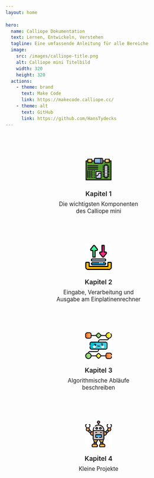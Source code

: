 ```yaml
---
layout: home

hero:
  name: Calliope Dokumentation
  text: Lernen, Entwickeln, Verstehen
  tagline: Eine umfassende Anleitung für alle Bereiche
  image:
    src: /images/calliope-title.png
    alt: Calliope mini Titelbild
    width: 320
    height: 320
  actions:
    - theme: brand
      text: Make Code
      link: https://makecode.calliope.cc/
    - theme: alt
      text: GitHub
      link: https://github.com/HansTydecks
---
```


<section class="chapter-grid">
  <a class="chapter-card" href="kapitel1/">
    <img src="/icons_frontpage/chapter_1.png" alt="Kapitel 1 Icon" loading="lazy" />
    <h3>Kapitel 1</h3>
    <p>Die wichtigsten Komponenten des Calliope mini</p>
  </a>
  <a class="chapter-card" href="kapitel2/">
    <img src="/icons_frontpage/chapter_2.png" alt="Kapitel 2 Icon" loading="lazy" />
    <h3>Kapitel 2</h3>
    <p>Eingabe, Verarbeitung und Ausgabe am Einplatinenrechner</p>
  </a>
  <a class="chapter-card" href="kapitel3/">
    <img src="/icons_frontpage/chapter_3.png" alt="Kapitel 3 Icon" loading="lazy" />
    <h3>Kapitel 3</h3>
    <p>Algorithmische Abläufe beschreiben</p>
  </a>
  <a class="chapter-card" href="kapitel4/">
    <img src="/icons_frontpage/chapter_4.png" alt="Kapitel 4 Icon" loading="lazy" />
    <h3>Kapitel 4</h3>
    <p>Kleine Projekte</p>
  </a>
</section>

<style>
.chapter-grid {
  display: grid;
  gap: 1.5rem;
  grid-template-columns: repeat(auto-fit, minmax(220px, 280px));
  justify-content: center;
  margin: 3rem auto;
  max-width: 960px;
}

.chapter-card {
  display: flex;
  flex-direction: column;
  align-items: center;
  padding: 1.75rem 1.5rem;
  border-radius: 16px;
  border: 1px solid var(--vp-c-divider);
  background-color: var(--vp-c-bg-soft);
  text-align: center;
  text-decoration: none;
  color: inherit;
  transition: transform 0.2s ease, border-color 0.2s ease, box-shadow 0.2s ease;
}

.chapter-card img {
  width: 72px;
  height: 72px;
  margin-bottom: 1rem;
}

.chapter-card h3 {
  margin: 0.25rem 0 0.5rem;
  font-size: 1.1rem;
  font-weight: 600;
}

.chapter-card p {
  margin: 0;
  font-size: 0.95rem;
  color: var(--vp-c-text-2);
}

.chapter-card:hover {
  transform: translateY(-4px);
  border-color: var(--vp-c-brand);
  box-shadow: 0 12px 30px rgba(0, 0, 0, 0.08);
}

.dark .chapter-card {
  background-color: var(--vp-c-bg);
}

.dark .chapter-card:hover {
  box-shadow: 0 12px 30px rgba(0, 0, 0, 0.35);
}
</style>
